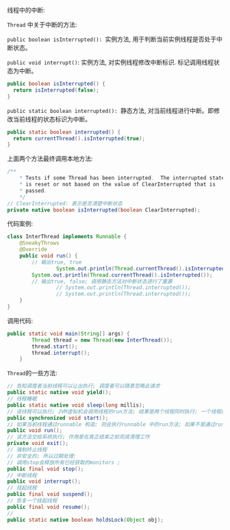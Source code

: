 线程中的中断: 

`Thread` 中关于中断的方法: 

`public boolean isInterrupted(): `实例方法, 用于判断当前实例线程是否处于中断状态。

`public void interrupt()`: 实例方法, 对实例线程修改中断标识. 标记调用线程状态为中断。

```java
public boolean isInterrupted() {
  return isInterrupted(false);
}
```

`public static boolean interrupted(): `静态方法, 对当前线程进行中断。即修改当前线程的状态标识为中断。

```java
public static boolean interrupted() {
  return currentThread().isInterrupted(true);
}
```

上面两个方法最终调用本地方法: 

```java
/**
	* Tests if some Thread has been interrupted.  The interrupted state
	* is reset or not based on the value of ClearInterrupted that is
	* passed.
	*/
// ClearInterrupted: 表示是否清楚中断状态
private native boolean isInterrupted(boolean ClearInterrupted);
```

代码案例: 

```java
class InterThread implements Runnable {
    @SneakyThrows
    @Override
    public void run() {
      	// 输出true, true
				System.out.println(Thread.currentThread().isInterrupted());
        System.out.println(Thread.currentThread().isInterrupted());
       	// 输出true, false; 调用静态方法对中断状态进行了重置
				// System.out.println(Thread.interrupted());
				// System.out.println(Thread.interrupted());
    }
}
```

调用代码: 

```java
public static void main(String[] args) {
        Thread thread = new Thread(new InterThread());
        thread.start();
        thread.interrupt();	
    }
```

`Thread`的一些方法: 

```java
// 告知调度者当前线程可以让出执行; 调度者可以随意忽略此请求
public static native void yield();
// 线程睡眠
public static native void sleep(long millis);
// 该线程可以执行; JVM虚拟机会调用线程的run方法; 结果是两个线程同时执行; 一个线程执行start方法, 另一个执行run方法
public synchronized void start();
// 如果当前线程通过runnable 构造; 则会执行runnable 中的run方法; 如果不是通过runnable构造则什么也不做直接返回
public void run();
// 该方法交给系统执行; 作用是在真正结束之前完成清理工作
private void exit();
// 强制终止线程
// 非安全的; 所以过期处理: 
// 调用stop会释放所有已经获取的monitors ;
public final void stop();
// 中断线程
public void interrupt();
// 挂起线程
public final void suspend();
// 恢复一个挂起线程
public final void resume();
// 
public static native boolean holdsLock(Object obj);
```

